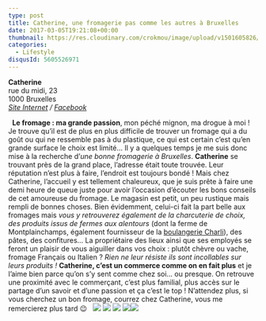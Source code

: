 ```yaml
---
type: post
title: Catherine, une fromagerie pas comme les autres à Bruxelles
date: 2017-03-05T19:21:08+00:00
thumbnail: https://res.cloudinary.com/crokmou/image/upload/v1501605826/fromagerie-catherine-bruxelles-belgique-crokmou-blog-cuisine-voyage-1-4-160x107_ymo3pf.jpg
categories: 
  - Lifestyle
disqusId: 5605526971
---
```


**Catherine**  
rue du midi, 23  
1000 Bruxelles  
_[Site Internet](http://fromagerie-catherine.be/fr) / [Facebook](https://www.facebook.com/Catherine-999852820076486/)_

  **Le fromage : ma grande passion**, mon péché mignon, ma drogue à moi ! Je trouve qu’il est de plus en plus difficile de trouver un fromage qui a du goût ou qui ne ressemble pas à du plastique, ce qui est certain c’est qu’en grande surface le choix est limité… Il y a quelques temps je me suis donc mise à la recherche d’_une bonne fromagerie à Bruxelles_. **Catherine** se trouvant près de la grand place, l’adresse était toute trouvée. Leur réputation n’est plus à faire, l’endroit est toujours bondé ! Mais chez Catherine, l’accueil y est tellement chaleureux, que je suis prête à faire une demi heure de queue juste pour avoir l’occasion d’écouter les bons conseils de cet amoureuse du fromage. Le magasin est petit, un peu rustique mais rempli de bonnes choses. Bien évidemment, celui-ci fait la part belle aux fromages mais _vous y retrouverez également de la charcuterie de choix, des produits issus de fermes aux alentours_ (dont la ferme de Montplainchamps, également fournisseur de la [boulangerie Charli](http://www.crokmou.com/2016/04/charli-boulangerie-patisserie-bruxelles)), des pâtes, des confitures… La propriétaire des lieux ainsi que ses employés se feront un plaisir de vous aiguiller dans vos choix : plutôt chèvre ou vache, fromage Français ou Italien ? _Rien ne leur résiste ils sont incollables sur leurs produits !_ **Catherine, c’est un commerce comme on en fait plus** et je l’aime bien parce qu’on s’y sent comme chez soi… ou presque. On retrouve une proximité avec le commerçant, c’est plus familial, plus accès sur le partage d’un savoir et d’une passion et ça c’est le top ! N’attendez plus, si vous cherchez un bon fromage, courrez chez Catherine, vous me remercierez plus tard 😉   ![](https://res.cloudinary.com/crokmou/image/upload/v1501605830/fromagerie-catherine-bruxelles-belgique-crokmou-blog-cuisine-voyage-1-5_cfm5uq.jpg) ![](https://res.cloudinary.com/crokmou/image/upload/v1501605831/fromagerie-catherine-bruxelles-belgique-crokmou-blog-cuisine-voyage-1_vckgwl.jpg) ![](https://res.cloudinary.com/crokmou/image/upload/v1501605828/fromagerie-catherine-bruxelles-belgique-crokmou-blog-cuisine-voyage-1-1_vesdaa.jpg) ![](https://res.cloudinary.com/crokmou/image/upload/v1501605829/fromagerie-catherine-bruxelles-belgique-crokmou-blog-cuisine-voyage-1-3_gielk9.jpg)![](https://res.cloudinary.com/crokmou/image/upload/v1501605831/fromagerie-catherine-bruxelles-belgique-crokmou-blog-cuisine-voyage-1-2_u30pk1.jpg)